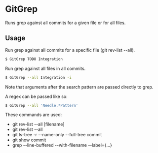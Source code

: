 # GitGrep

Runs grep against all commits for a given file or for all files.

## Usage

Run grep against all commits for a specific file (git rev-list --all).

```bash
$ GitGrep TODO Integration
```

Run grep against all files in all commits.

```bash
$ GitGrep --all Integration -i
```

Note that arguments after the search pattern are passed directly to grep.

A regex can be passed like so:

```bash
$ GitGrep --all 'Needle.*Pattern'
```

These commands are used:

  - git rev-list --all [filename]
  - git rev-list --all
  - git ls-tree -r --name-only --full-tree commit
  - git show commit
  - grep --line-buffered --with-filename --label={...}
